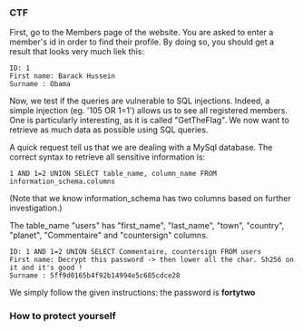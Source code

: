 ### CTF

First, go to the Members page of the website. You are asked to enter a member's id in order to find their profile. By doing so, you should get a result that looks very much liek this:

    ID: 1 
    First name: Barack Hussein
    Surname : Obama

Now, we test if the queries are vulnerable to SQL injections. Indeed, a simple injection (eg. '105 OR 1=1') allows us to see all registered members. One is particularly interesting, as it is called "GetTheFlag". We now want to retrieve as much data as possible using SQL queries.

A quick request tell us that we are dealing with a MySql database. The correct syntax to retrieve all sensitive information is:

    1 AND 1=2 UNION SELECT table_name, column_name FROM information_schema.columns

(Note that we know information_schema has two columns based on further investigation.)

The table_name "users" has "first_name", "last_name", "town", "country", "planet", "Commentaire" and "countersign" columns.

    ID: 1 AND 1=2 UNION SELECT Commentaire, countersign FROM users 
	First name: Decrypt this password -> then lower all the char. Sh256 on it and it's good !
	Surname : 5ff9d0165b4f92b14994e5c685cdce28

We simply follow the given instructions: the password is **fortytwo**

### How to protect yourself
